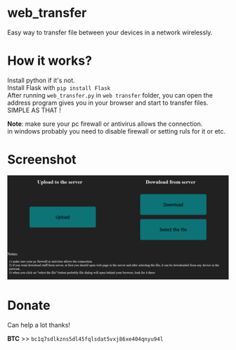 # web_transfer
Easy way to transfer file between your devices in a network wirelessly.

# How it works?
Install python if it's not.  
Install Flask with ```pip install Flask```  
After running ```web_transfer.py``` in ```web transfer``` folder, you can open the address program gives you in your browser and start to transfer files.  
SIMPLE AS THAT !  

**Note**: make sure your pc firewall or antivirus allows the connection.  
in windows probably you need to disable firewall or setting ruls for it or etc.  

# Screenshot
<img src="/img/Screenshot.png">

# Donate
Can help a lot thanks!  

**BTC** >> ```bc1q7sdlkzns5dl45fqlsdat5vxj86xe404qnyu94l```
